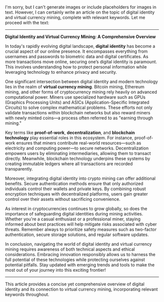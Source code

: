 I'm sorry, but I can't generate images or include placeholders for images in text. However, I can certainly write an article on the topic of digital identity and virtual currency mining, complete with relevant keywords. Let me proceed with the text:

---

**Digital Identity and Virtual Currency Mining: A Comprehensive Overview**

In today's rapidly evolving digital landscape, **digital identity** has become a crucial aspect of our online presence. It encompasses everything from usernames and passwords to biometric data and digital certificates. As more transactions move online, securing one’s digital identity is paramount. This involves understanding how to protect personal information while leveraging technology to enhance privacy and security.

One significant intersection between digital identity and modern technology lies in the realm of **virtual currency mining**. Bitcoin mining, Ethereum mining, and other forms of cryptocurrency mining rely heavily on advanced computational power. Miners use specialized hardware such as GPUs (Graphics Processing Units) and ASICs (Application-Specific Integrated Circuits) to solve complex mathematical problems. These efforts not only validate transactions within blockchain networks but also reward miners with newly minted coins—a process often referred to as "earning through mining."

Key terms like **proof-of-work**, **decentralization**, and **blockchain technology** play essential roles in this ecosystem. For instance, proof-of-work ensures that miners contribute real-world resources—such as electricity and computing power—to secure networks. Decentralization empowers users by eliminating intermediaries, allowing them to transact directly. Meanwhile, blockchain technology underpins these systems by creating immutable ledgers where all transactions are recorded transparently.

Moreover, integrating digital identity into crypto mining can offer additional benefits. Secure authentication methods ensure that only authorized individuals control their wallets and private keys. By combining robust encryption techniques with decentralized platforms, users gain greater control over their assets without sacrificing convenience.

As interest in cryptocurrencies continues to grow globally, so does the importance of safeguarding digital identities during mining activities. Whether you're a casual enthusiast or a professional miner, staying informed about best practices will help mitigate risks associated with cyber threats. Remember always to prioritize safety measures such as two-factor authentication, secure storage solutions, and regular software updates.

In conclusion, navigating the world of digital identity and virtual currency mining requires awareness of both technical aspects and ethical considerations. Embracing innovation responsibly allows us to harness the full potential of these technologies while protecting ourselves against potential pitfalls. Stay updated with emerging trends and tools to make the most out of your journey into this exciting frontier!

--- 

This article provides a concise yet comprehensive overview of digital identity and its connection to virtual currency mining, incorporating relevant keywords throughout.